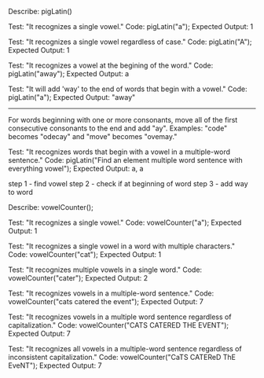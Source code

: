 Describe: pigLatin()

Test: "It recognizes a single vowel."
Code: pigLatin("a");
Expected Output: 1

Test: "It recognizes a single vowel regardless of case."
Code: pigLatin("A");
Expected Output: 1


Test: "It recognizes a vowel at the begining of the word."
Code: pigLatin("away");
Expected Output: a

Test: "It will add 'way' to the end of words that begin with a vowel."
Code: pigLatin("a");
Expected Output: "away"

--------------------------------
For words beginning with one or more consonants, move all of the first consecutive consonants to the end and add "ay". Examples: "code" becomes "odecay" and "move" becomes "ovemay."

Test: "It recognizes words that begin with a vowel in a multiple-word sentence."
Code: pigLatin("Find an element multiple word sentence with everything vowel");
Expected Output: a, a

step 1 - find vowel
step 2 - check if at beginning of word
step 3 - add way to word




Describe: vowelCounter();



Test: "It recognizes a single vowel."
Code: vowelCounter("a");
Expected Output: 1



Test: "It recognizes a single vowel in a word with multiple characters."
Code: vowelCounter("cat");
Expected Output: 1

Test: "It recognizes multiple vowels in a single word."
Code: vowelCounter("cater");
Expected Output: 2

Test: "It recognizes vowels in a multiple-word sentence."
Code: vowelCounter("cats catered the event");
Expected Output: 7

Test: "It recognizes vowels in a multiple word sentence regardless of capitalization."
Code: vowelCounter("CATS CATERED THE EVENT");
Expected Output: 7

Test: "It recognizes all vowels in a multiple-word sentence regardless of inconsistent capitalization."
Code: vowelCounter("CaTS CATEReD ThE EveNT");
Expected Output: 7